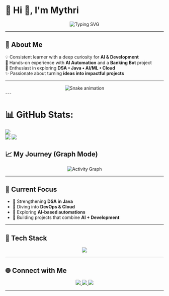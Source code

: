# 💫 Hi 👋, I'm Mythri

<!-- Typing Banner -->
<p align="center">
  <img src="https://readme-typing-svg.herokuapp.com?font=Fira+Code&size=28&duration=3000&pause=1000&color=4EF7F3&center=true&vCenter=true&width=600&lines=Hi+👋+I'm+Satyavolu+Mythri;AI+%7C+DevOps+Explorer;Consistent+Learner+📘;Worked+on+AI+Automation+%26+Banking+Bot+🤖" alt="Typing SVG" />
</p>

---

## 🌟 About Me  
💡 Consistent learner with a deep curiosity for **AI & Development**  
🤖 Hands-on experience with **AI Automation** and a **Banking Bot** project  
🚀 Enthusiast in exploring **DSA • Java • AI/ML • Cloud**  
✨ Passionate about turning **ideas into impactful projects**

---


<!-- Snake Game Repo View -->

<div align="center">
  <img src="https://profile-readme-generator.com/assets/snake.svg" alt="Snake animation" />
</div>
---

# 📊 GitHub Stats:
![](https://github-readme-stats.vercel.app/api/top-langs/?username=satyavolu-mythri&theme=dark&hide_border=false&include_all_commits=true&count_private=true&layout=compact)<br>
![](https://github-readme-stats.vercel.app/api?username=satyavolu-mythri&theme=dark&hide_border=false&include_all_commits=true&count_private=true)
![](https://github-readme-streak-stats.herokuapp.com/?user=satyavolu-mythri&theme=dark&hide_border=false)





## 📈 My Journey (Graph Mode)  

<p align="center">
  <img src="https://github-readme-activity-graph.vercel.app/graph?username=satyavolu-mythri&bg_color=0f172a&color=38bdf8&line=22c55e&point=facc15&area=true&hide_border=true" alt="Activity Graph" />
</p>

---

## 🎯 Current Focus  

- 🔹 Strengthening **DSA in Java**  
- 🔹 Diving into **DevOps & Cloud**  
- 🔹 Exploring **AI-based automations**  
- 🔹 Building projects that combine **AI + Development**

---



## 🚀 Tech Stack  

<p align="center">
  <img src="https://skillicons.dev/icons?i=java,python,javascript,html,css,react,nodejs,mongodb,mysql,git,github,vscode&perline=8" />
</p>

---

## 🌐 Connect with Me  

<p align="center">
  <a href="https://www.linkedin.com/in/satyavolumythri/" target="_blank">
    <img src="https://img.shields.io/badge/LinkedIn-0077B5?style=for-the-badge&logo=linkedin&logoColor=white"/>
  </a>
  <a href="mailto:mythri.allur@gmail.com">
    <img src="https://img.shields.io/badge/Gmail-D14836?style=for-the-badge&logo=gmail&logoColor=white"/>
  </a>
  <a href="https://github.com/satyavolu-mythri">
    <img src="https://img.shields.io/badge/GitHub-100000?style=for-the-badge&logo=github&logoColor=white"/>
  </a>
</p>

---



